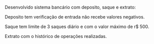 Desenvolvido sistema bancário com deposito, saque e extrato:



Deposito tem verificação de entrada não recebe valores negativos.

Saque tem limite de 3 saques diário e com o valor máximo de r$ 500.

Extrato com o histórico de operações realizadas. 

